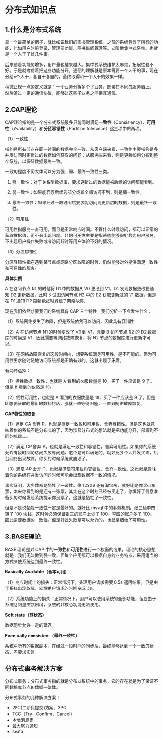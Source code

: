 # 分布式知识点

## 1.什么是分布式系统

拿一个最简单的例子，就比如说我们的图书管理系统。之前的系统包含了所有的功能，比如用户注册登录、管理员功能、图书借阅管理等。这叫做集中式系统。也就是一个人干了好几件事。

后来随着功能的增多，用户量也越来越大。集中式系统维护太麻烦，拓展性也不好。于是就考虑着把这些功能分开。通俗的理解就是原本需要一个人干的事，现在分给n个人干，各自干各自的，最终取得和一个人干的效果一样。

稍微正规一点的定义就是：一个业务分拆多个子业务，部署在不同的服务器上。 然后通过一定的通信协议，能够让这些子业务之间相互通信。

## 2.CAP理论

CAP理论指的是一个分布式系统最多只能同时满足**一致性**（Consistency）、**可用性**（Availability）和**分区容错性**（Partition tolerance）这三项中的两项。

（1）一致性

指的是所有节点在同一时间的数据完全一致，从客户端来看，一致性主要指的是多并发访问时更新过的数据如何获取的问题；从服务端来看，则是更新如何分布到整个系统，以保证数据最终一致。

一致的程度不同大体可以分为强、弱、最终一致性三类。

1. 强一致性：对于关系型数据库，要求更新过的数据能被后续的访问都能看到。

2. 弱一致性：如果能容忍后续的部分或者全部访问不到，则是弱一致性。

3. 最终一致性：如果经过一段时间后要求能访问到更新后的数据，则是最终一致性。

（2）可用性

可用性指服务一直可用，而且是正常响应时间。不管什么时候访问，都可以正常的获取数据值，而不会出现问题。好的可用性主要是指系统能够很好的为用户服务，不出现用户操作失败或者访问超时等用户体验不好的情况。

（3）分区容错性

分区容错性指在遇到某节点或网络分区故障的时候，仍然能够对外提供满足一致性和可用性的服务。

**具体实例**

A 在访问节点 N1 的时候将 D1 中的数据从 V0 更改到 V1，D1 发现数据更改便通知 D2 更新数据，此时 B 试图访问节点 N2 中的 D2 获取更新过的 V1 数据，但是在 D1 通知 D2 更新数据时发信了网络故障。

现在我们依然想要我们的系统具有 CAP 三个特性，我们分析一下会发生什么：

（1）系统网络发生了故障，但是系统依然可以访问，因此具有容错性

（2）A 在访问节点 N1 的时候更改了 V0 到 V1，想要 B 访问节点 N2 的 D2 数据库的时候是 V1，因此需要等网络故障恢复，将 N2 节点的数据库进行更新才可以。

（3）在网络故障恢复的这段时间内，想要系统满足可用性，是不可能的。因为可用性要求随时随地访问系统都是正确有效的。这就出现了矛盾。

有两种选择：

（1）牺牲数据一致性，也就是 A 看到的衣服数量是 10，买了一件应该是 9 了。但是 B 看到的依然是 10。

（2）牺牲可用性，也就是 A 看到的衣服数量是 10，买了一件应该是 9 了。但是 B 想要获取的最新的数据的话，那就一直等待阻塞，一直到网络故障恢复。

**CAP特性的取舍**

（1）满足 CA 舍弃 P，也就是满足一致性和可用性，舍弃容错性。但是这也就意味着你的系统不是分布式的了，因为涉及分布式的想法就是把功能分开，部署到不同的机器上。

（2）满足 CP 舍弃 A，也就是满足一致性和容错性，舍弃可用性。如果你的系统允许有段时间的访问失效等问题，这个是可以满足的。就好比多个人并发买票，后台网络出现故障，你买的时候系统就崩溃了。

（3）满足 AP 舍弃 C，也就是满足可用性和容错性，舍弃一致性。这也就是意味着你的系统在并发访问的时候可能会出现数据不一致的情况。

事实证明，大多数都是牺牲了一致性。像 12306 还有淘宝网，就好比是你买火车票，本来你看到的是还有一张票，其实在这个时刻已经被买走了，你填好了信息准备买的时候发现系统提示你没票了。这就是牺牲了一致性。

但是不是说牺牲一致性一定是最好的。就好比 mysql 中的事务机制，张三给李四转了 100 块钱，这时候必须保证张三的账户上少了 100，李四的账户多了 100。因此需要数据的一致性，但是转钱失败是可以允许的，也就是牺牲了可用性。

## 3.BASE理论

BASE 理论是对 CAP 中的**一致性**和**可用性**进行一个权衡的结果，理论的核心思想就是：我们无法做到强一致，但每个应用都可以根据自身的业务特点，采用适当的方式来使系统达到最终一致性。

**Basically Available（基本可用）**

（1）响应时间上的损失：正常情况下，处理用户请求需要 0.5s 返回结果，但是由于系统出现故障，处理用户请求的时间变成 3s。

（2）系统功能上的损失：正常情况下，用户可以使用系统的全部功能，但是由于系统访问量突然剧增，系统的非核心功能无法使用。

**Soft state（软状态）**

数据同步允许一定的延迟。

**Eventually consistent（最终一致性）**

系统中所有的数据副本，在经过一段时间的同步后，最终能够达到一个一致的状态，不要求实时。

## 分布式事务解决方案

分布式事务：分布式事务指的就是分布式系统中的事务，它的存在就是为了保证不同数据库节点的数据一致性。

分布式事务的几种解决方案：

- 2PC(二阶段提交)方案、3PC
- TCC（Try、Confirm、Cancel）
- 本地消息表
- 最大努力通知
- seata